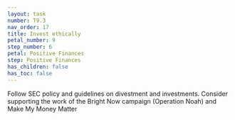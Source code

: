 ```yaml
---
layout: task
number: T9.3
nav_order: 17
title: Invest ethically
petal_number: 9
step_number: 6
petal: Positive Finances
step: Positive Finances
has_children: false
has_toc: false
---
```


Follow SEC policy and guidelines on divestment and investments. Consider supporting the work of the Bright Now campaign (Operation Noah) and Make My Money Matter
